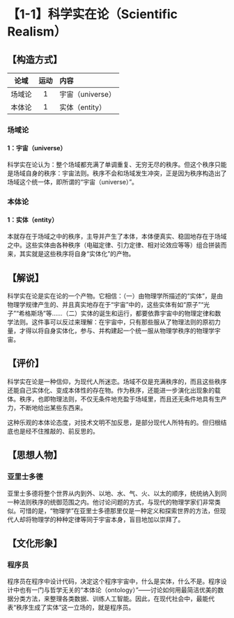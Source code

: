 # 【1-1】科学实在论（Scientific Realism）

## 【构造方式】

|  论域  | 运动 | 内容             |
| :----: | :--: | :--------------- |
| 场域论 |  1   | 宇宙（universe） |
| 本体论 |  1   | 实体（entity）   |

### 场域论

#### 1：宇宙（universe）

科学实在论认为：整个场域都充满了单调重复、无穷无尽的秩序。但这个秩序只能是场域自身的秩序：宇宙法则。秩序不会和场域发生冲突，正是因为秩序构造出了场域这个统一体，即所谓的“宇宙（universe）”。

### 本体论

#### 1：实体（entity）

本就存在于场域之中的秩序，主导并产生了本体，本体便真实、稳固地存在于场域之中。这些实体由各种秩序（电磁定律、引力定律、相对论效应等等）组合拼装而来，其实就是这些秩序将自身“实体化”的产物。

## 【解说】

科学实在论是实在论的一个产物。它相信：（一）由物理学所描述的“实体”，是由物理学规律产生的、并且真实地存在于“宇宙”中的，这些实体有如“原子”“光子”“希格斯场”等……（二）实体的诞生和运行，都要依靠宇宙中的物理定律和数学法则。这件事可以反过来理解：在宇宙中，只有那些服从了物理法则的原初力量，才得以将自身实体化，参与、并构建起一个统一服从物理学秩序的物理学宇宙。

## 【评价】

科学实在论是一种信仰，为现代人所迷恋。场域不仅是充满秩序的，而且这些秩序还能自己实体化、变成本体性的存在物。作为秩序，还能进一步演化出现象的载体。秩序，也即物理法则，不仅无条件地充盈于场域里，而且还无条件地具有生产力，不断地给出某些东西来。

这种乐观的本体论态度，对技术文明不加反思，是部分现代人所特有的。但归根结底也是经不住推敲的、前反思的。

## 【思想人物】

### 亚里士多德

亚里士多德将整个世界从内到外、以地、水、气、火、以太的顺序，统统纳入到同一种法则秩序的统御范围之内。他讨论问题的方式，与现代的物理学家们非常类似。可惜的是，“物理学”在亚里士多德那里仅是一种定义和探索世界的方法，但现代人却将物理学的种种定律等同于宇宙本身，盲目地加以崇拜了。

## 【文化形象】

### 程序员

程序员在程序中设计代码，决定这个程序宇宙中，什么是实体，什么不是。程序设计中也有一门与哲学无关的“本体论（ontology）”——讨论如何用最简洁优美的数据分类方法，来整理各类数据、训练人工智能。因此，在现代社会中，最能代表“秩序生成了实体”这一立场的，就是程序员。

